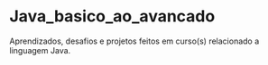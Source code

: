 # Java_basico_ao_avancado
Aprendizados, desafios e projetos feitos em curso(s) relacionado a linguagem Java.
